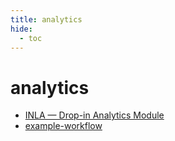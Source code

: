 ```yaml
---
title: analytics
hide:
  - toc
---
```


# analytics

- [INLA — Drop-in Analytics Module](/library/analytics/inla/)  
  <small></small>
- [example-workflow](/library/analytics/example-workflow/)
  <small></small>

